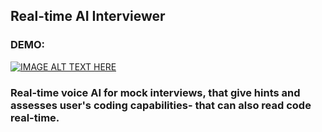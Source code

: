 ## Real-time AI Interviewer 

### DEMO:

[![IMAGE ALT TEXT HERE](https://img.youtube.com/vi/wUBfcmuFfss/0.jpg)](https://www.youtube.com/watch?v=wUBfcmuFfss)

### Real-time voice AI for mock interviews, that give hints and assesses user's coding capabilities- that can also read code real-time.
